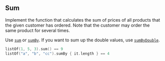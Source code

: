 ## Sum

Implement the function that calculates the sum of prices of all products
that the given customer has ordered.
Note that the customer may order the same product for several times.

Use
[`sum`](https://kotlinlang.org/api/latest/jvm/stdlib/kotlin.collections/kotlin.-iterable/sum.html) or
[`sumBy`](https://kotlinlang.org/api/latest/jvm/stdlib/kotlin.collections/kotlin.-iterable/sum-by.html).
If you want to sum up the double values, use
[`sumByDouble`](https://kotlinlang.org/api/latest/jvm/stdlib/kotlin.collections/kotlin.-iterable/sum-by-double.html).

```kotlin
listOf(1, 5, 3).sum() == 9
listOf("a", "b", "cc").sumBy { it.length } == 4
```
